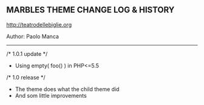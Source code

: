 ## MARBLES THEME CHANGE LOG & HISTORY

http://teatrodellebiglie.org

Author: Paolo Manca

*******************************************************************

/* 1.0.1 update */
- Using empty( foo() ) in PHP<=5.5

/* 1.0 release */
- The theme does what the child theme did
- And som little improvements
